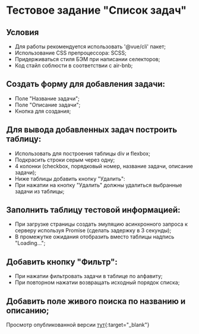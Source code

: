 # Тестовое задание "Список задач"

## Условия

- Для работы рекомендуется использовать '@vue/cli' пакет;
- Использование CSS препроцессора: SCSS;
- Придерживаться стиля БЭМ при написании селекторов;
- Код стайл соблюсти в соответствии с air-bnb;

## Создать форму для добавления задачи:
- Поле "Название задачи";
- Поле "Описание задачи";
- Кнопка для создания;

## Для вывода добавленных задач построить таблицу:
- Использовать для построения таблицы div и flexbox;
- Подкрасить строки серым через одну;
- 4 колонки (checkbox, порядковый номер, название задачи, описание задачи);
- Ниже таблицы добавить кнопку "Удалить":
- При нажатии на кнопку "Удалить" должны удалиться выбранные задачи из таблицы;

## Заполнить таблицу тестовой информацией:
- При загрузке страницы создать эмуляцию асинхронного запроса к серверу используя Promise (сделать задержку в 3 секунды);
- В промежутке ожидания отобразить вместо таблицы надпись "Loading...";

## Добавить кнопку "Фильтр":
- При нажатии фильтровать задачи в таблице по алфавиту;
- При повторном нажатии возвращать исходный порядок списка;

## Добавить поле живого поиска по названию и описанию;

Просмотр опубликованной версии [тут](https://berlik-gabdulin.github.io/my-awesome-to-do-list/){:target="_blank"}
